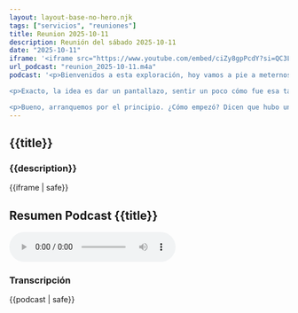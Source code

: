 ```yaml
---
layout: layout-base-no-hero.njk
tags: ["servicios", "reuniones"]
title: Reunion 2025-10-11
description: Reunión del sábado 2025-10-11
date: "2025-10-11"
iframe: '<iframe src="https://www.youtube.com/embed/ciZy8gpPcdY?si=QC3LqgeimgE5C3id" title="YouTube video player" frameborder="0" allow="accelerometer; autoplay; clipboard-write; encrypted-media; gyroscope; picture-in-picture; web-share" referrerpolicy="strict-origin-when-cross-origin" allowfullscreen></iframe>'
url_podcast: "reunion_2025-10-11.m4a"
podcast: '<p>Bienvenidos a esta exploración, hoy vamos a pie a meternos de lleno en la reunión de la Iglesia evangélica asamblea de Dios Cristo redentor la idea de CR la del sábado 11 de octubre de 2025.</p>

<p>Exacto, la idea es dar un pantallazo, sentir un poco cómo fue esa tarde, sobre todo para la gente que bueno que entra a la página web para revivirla. ¿O conocerla? ¿No precisamente vamos a ver los momentos más importantes como estaba el ambiente que se cantó, las reflexiones bíblicas y algo muy especial, los testimonios, los testimonios siempre tocan fibras, verdad? Totalmente aportan esa carga, digamos emocional y espiritual. Queremos como reconstruir un poco la esencia de esa jornada de adoración y de comuni. Perfecto.</p>

<p>Bueno, arranquemos por el principio. ¿Cómo empezó? Dicen que hubo un llamado a ponerse de pie, una bienvenida se sentía como expectativa en el aire. Así es después de esa bienvenida, enseguida se pusieron a cantar el himno número 10, un clásico cuando allá se pase lista uf ese himno. Que pone en perspectiva rápido de una te sitúa ahí, no en la esperanza de la vida eterna. El reencuentro final con el señor habla de ese momento, viste del llamado celestial, una elección fuerte para empezar. Y después oración, leí que se citó jeremías 333 correcto clama a mí y yo te responderé. Esa promesa fue como el punto de partida para la oración y fue una oración bastante completa. La verdad. ¿En qué sentido? Bueno, se agradeció por lo básico la vida, el día a día. La naturaleza, pero también se pidió muy conscientemente la guía del Espíritu Santo para el culto, o sea, reconocer que los planes propios, bueno, no son lo principal exacto que prime la voluntad de Dios y fíjate que interesante se puso mucho énfasis en confesar debilidades, buscar perdón fortaleza. Y pedir protección espiritual contra lo negativo marcó un tono de dependencia de sinceridad. ¿Desde el vamos hubo alguna petición más específica para la iglesia o el culto? Sí, sí se oró para que Dios obrara en cada persona tocando corazones. Que el servicio fuera realmente para él y también por el crecimiento de la Iglesia en números, no solo eso, también en la capacidad de recibir con amor a gente nueva, se pidió que Dios mandara almas y les diera la gracia para acogerlas bien. Eso es importante no ser una comunidad abierta. Muy bueno, ese enfoque doble. Lo interno la profundidad y también mirar hacia afuera y después de orar volvió la música definitivamente la música fue central, siguieron con el himno 110 más cerca de Cristo, otro himno conocidísimo que habla de esa cercanía, no de depender de Jesús, tal cual la letra es muy clara. No hay otro amigo como él es incomparable y fíjate la combinación, primero, cuando allá se pase lista esa mirada al futuro, ajá la esperanza final y después más cerca de Cristo, el anhelo de intimidad. Ahora ya. Establece como un marco viste devoción personal y esperanza futura, interesante esa mezcla y de ahí a la palabra se leyó hebreos 12 del 12 al 15, un pasaje potente directo llama a fortalecerse, no esa imagen de levantar las manos caídas y las rodillas paralizadas. Es un llamado a no aflojar a seguir firmes, exacto. A seguir un camino recto y buscar dos cosas clave, paz con todos y santidad, sin la cual dice, nadie verá al señor y ojo la advertencia sobre la amargura es a raíz de amargura. Suena muy seria. ¿Cómo se aplicó eso en el momento? Resaltó ese mensaje de fortaleza, pero se conectó directo con la invitación de Jesús en Mateo. 11 venid a mí todos los que estáis trabajados y cargados Ah, claro, la conexión fue práctica. Hebreos te dice, fortalécete, evita, amargarte y Jesús te dice, vení a mí, yo te doy descanso, entregarle las cargas, el cansancio. ¿Ahí está la libertad, tiene todo el sentido fortalecerse, pero sabiendo de dónde viene la fuerza? Y parece que otra vez la música reforzó la idea. Himno 61 viene otra vez otra vez el tema de la segunda venida totalmente fue como un eje de la reunión, esa esperanza del regreso de Cristo. Y este himno viene otra vez, es muy gráfico, describe la escena, digamos, sí, con imágenes fuertes, señales en el cielo, en la tierra, la resurrección, el encuentro en las nubes. La idea era como reforzar esa sensación de bueno de que es algo inminente, que tiene que afectar. ¿Cómo vivimos hoy? Entiendo. Y a partir de ahí, parece que la reunión tomó un giro o no más hacia exhortaciones, testimonios que se dijo en la primera intervención. Bueno, el primer orador como que juntó varios de estos temas, insistió mucho en la perseverancia, usó la imagen de la carrera que hay que correrla con paciencia, sin soltarse de la mano de Dios, decías. Exacto. Mantenerse firmes y de nuevo la cercanía del regreso de Cristo como motor vivir por su misericordia con los ojos en Jesús se recordó eso de esfuérzate y se valiente y que hay recompensa para los que aguantan y ahí entraron las historias personales, mencionan a una hermana nilda que compartió. Lo de nilda fue sí resonó bastante, contó que se sentía mal físicamente ese día, pero que igual sintió que tenía que ir. ¿Por qué? Justamente por esa idea de que queda poco tiempo antes de que vuelva el señor, su mensaje fue como una alerta contra la comodidad espiritual. ¿Viste un llamado a valorar el tiempo que tenemos para servir a Dios? ¿Qué interesante? ¿Cómo conectó el malestar físico con la urgencia espiritual? Dijo algo más. Sí citó el salmo 71 que habla de confiar en Dios toda la vida y reflexionó sobre haber conocido a Dios ya de grande, pero no con lamento, sino aceptando el tiempo de Dios y usó eso para decir, bueno. No desperdiciemos ahora entiendo. Incluso cantó un pedacito de una canción, hoy te invitamos amigo a gozar como diciendo, decídete por Cristo, ahora que después puede ser tande suena que también tuvo una parte más crítica, quizás sí, la verdad que sí mostró preocupación, por lo que llamó tibieza espiritual. Esa falta de compromiso real. Criticó un poco a las iglesias que, según ella se enfocan más en la cantidad de gente que en ser fieles a la Biblia. Ah mira, contó que visitó otro lugar y lo sintió vacío espiritualmente. Y ahí reafirmó eso de calidad sobre cantidad en la fe y usó una frase muy muy gráfica. Refiriéndose a la enseñanza en su iglesia. Ya hay pasto para comer, no queremos venir uf directo como diciendo, tenemos buena comida espiritual y no la aprovechamos exactamente. Una llamada de atención fuerte y parece que el orador principal que siguió como que tomó esa idea no es atención entre calidad y cantidad tal cual se hizo eco de esa preocupación. Mencionó que había muchas iglesias abriendo cerca, lo cual podría ser bueno. Pero lo planteó con cuidado, cuestionando un poco la autenticidad de la fe en estos tiempos que él describió como finales y cómo lo fundamentó. Citó Juan cuatro. Cuando Jesús dice que el padre busca adoradores en espíritu y en verdad, o sea, no busca multitudes porque sí. Y para que nadie piense que la presencia de Dios depende de cuánto sean, citó Mateo 1820, donde están 2 o 3. Allí estoy yo clarísimo. El énfasis, autenticidad, fidelidad personal, no las apariencias totalmente. El llamado fue fuerte ser testigos fieles hasta el final, cueste lo que cueste. Incluso habló de persecución y recordó lo de tomar la Cruz cada día para seguir a Cristo. Mateo 1624 no era un mensaje facile, era de compromiso total. En medio de todo eso tan intenso. ¿La música siguió presente? Sí, claro, la música seguía ahí como un respiro y una forma de procesar. Cantaron el himno 309 mi rey soberano. ¿Ese tiene un tono más íntimo, viste de celebrar la relación con Jesús como rey, pero también como amigo, y hubo otro himno de gratitud, no? Sí más adelante, otra hermana cantó el 201, oh señor, te damos gracias. Una expresión más general de agradecimiento. Esos momentos musicales ayudaban a bueno a asimilar todo lo que se estaba diciendo. ¿El orador principal también compartió algo muy personal, verdad? Hasta cantó el mismo. Si ese fue un momento, creó muy honesto. Cantó una canción sencilla que decía algo así como que Dios lo aceptaba tal como soy con sus fallas y debilidades que valiente reconocer eso y habló abiertamente de la lucha interna, esa sensación de debilidad espiritual, lo difícil que a veces es orar perdonar de verdad servir con ganas fue reconocer la fragilidad humana sin vueltas. Pero no se quedó ahí en la debilidad, no para nada. Justo después de hablar de esa lucha, lo contrastó con la filipenses. Cuatro 13. Todo lo puedo en Cristo que me fortalece. El mensaje fue sí, somos débiles, pero la fuerza viene de él, no de nosotros mismos. Exacto. Y advirtió sobre escuchar la voz del enemigo, que acusa que desanima mencionó esa pelea interna de gálatas 5 entre la carne y el espíritu, una tensión constante en la vida cristiana, siempre esa dinámica, reconocer lo humano y aferrarse a lo divino. Y después otro testimonio, la hermana Belén. Que trajo ella Belén también compartió sus luchas físicas emocionales, pero desde la fe con mucha gratitud, algo central que dijo fue lo importante de recordar de dónde te sacó Dios, de qué basura, dijo. ¿Ella te rescató para qué? ¿Para no caer en la queja? O en olvidarse de su gracia. E hizo una diferencia interesante sobre el sufrimiento. Sufrir por Cristo ahora, dijo, tiene un propósito, una esperanza. No como el sufrimiento sin sentido de antes de conocer a Dios. Tocó temas difíciles también no como heridas dentro de la misma iglesia. Sí, con mucha transparencia. Habló de haber sido herida por gente de la Iglesia, pero contó como Dios la había sanado de esas heridas. Con el tiempo mencionó algo de 5 años, un testimonio de restauración que importante escuchar eso y aprovechó para advertir contra dos cosas. Y compararse con otros que genera envidia o te tira abajo y el orgullo espiritual y para hablar de la compasión de Dios, citó hebreos cuatro que dice que Jesús es un sumo sacerdote que entiende nuestras debilidades, porque él también fue tentado. Ella también cantó sí canto una alabanza que decía, porque Dios me eligió. Y usó la imagen de la Zarza ardiente la de Moisés, esa misma un arbusto común que Dios usó para manifestarse como diciendo, Dios elige y usa a gente que se siente poca cosa, no por méritos, sino por su gracia. Un mensaje de humildad. Escuchando todo esto se nota una comunidad. Muy viva que no esconde las luchas, pero que busca agarrarse fuerte de la fe de Cristo totalmente, si hay que sacar un mensaje central de esa reunión es esa tensión, se reconoce la fragilidad humana, pero se proclama el poder de Dios se vive con urgencia por el regreso de Cristo. Buscando una fe real, no superficial y se insiste en buscar fuerza, sanidad, perdón en Jesús y apoyarse unos a otros. Y un ejemplo práctico de eso fue la petición de oración por alguien específico. Sí se pidió por un hombre Esteban que quería unirse a la iglesia. Ese detalle muestra es o no la oración por los demás. El querer recibir gente nueva, bueno, creo que hicimos un buen recorrido desde los himnos del principio. La enseñanza de hebreos, las exhortaciones a seguir firmes y ser auténticos hasta esos testimonios tan personales. Sin duda fue una reunión donde se llamó a la gente a no quedarse quieta, a profundizar su compromiso en tiempos que ellos ven como difíciles. De enfriamiento espiritual, pero siempre con la mirada puesta en que Cristo es suficiente y en la esperanza de su regreso, un llamado a resistir y depender de Dios me resuena mucho esa idea de calidad sobre cantidad que apareció varias veces y la imagen de hebreos no levantar las manos caídas, fortalecer las rodillas, un llamado a no rendirse. Definitivamente, quizás un pensamiento final que nos deja a esta exploración es frente a nuestras propias batallas, debilidades o incluso heridas. ¿Cómo respondemos cada 1 a ese llamado a fortalecernos en Dios y buscar esa autenticidad en espíritu y en verdad? ¿De dónde sacamos la fuerza para levantar lo que está caído en nuestra vida espiritual? Una pregunta que da para pensar. Esperamos que este recorrido por la reunión del 11 de octubre de 2025 en la E a D c r haya sido valioso que haya ofrecido esa ventana a la vida y fe de la comunidad para quienes la visitan en la web o querían recordarla. A.</p>'
---
```


<section class="reunion section bg-gray-ligth">
  <article class="container full-lg-screen">
    <h2 class="section-title">{{title}}</h2>
    <aside class="text-center">
      <h3 class="p1">{{description}}</h3>
      <div class="video-responsive-container">
        {{iframe | safe}}
      </div>
    </aside>
  </article>

  <article>
    <h2 class="p1">Resumen Podcast {{title}}</h2>
    <audio controls class="p1">
      <source src="/assets/audio/{{url_podcast|safe}}" type="audio/mp4">
      Tu navegador no soporta el elemento de audio.
    </audio>
    <h3 class="p1">Transcripción</h3>
    <div id="transcripcion-podcast">
      {{podcast | safe}}
    </div>
  </article>
</section>
